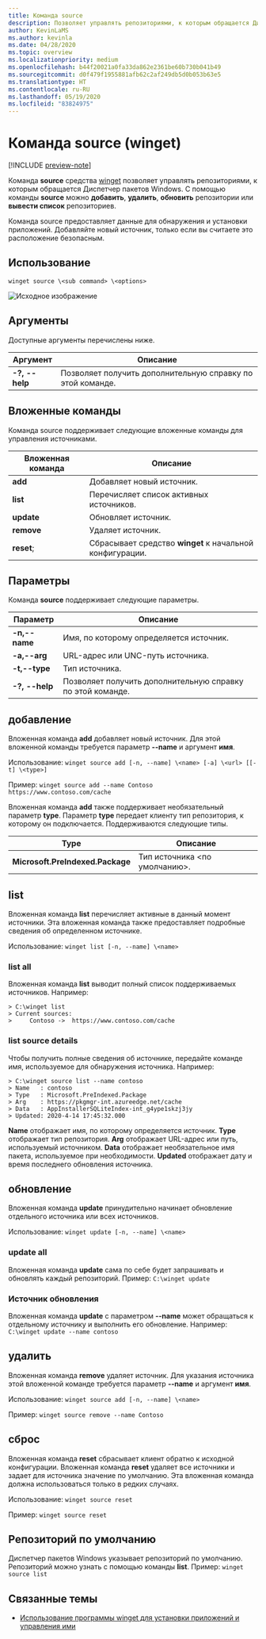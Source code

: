 ```yaml
---
title: Команда source
description: Позволяет управлять репозиториями, к которым обращается Диспетчер пакетов Windows.
author: KevinLaMS
ms.author: kevinla
ms.date: 04/28/2020
ms.topic: overview
ms.localizationpriority: medium
ms.openlocfilehash: b44f20021a0fa33da862e2361be60b730b041b49
ms.sourcegitcommit: d0f479f1955881afb62c2af249db5d0b053b63e5
ms.translationtype: HT
ms.contentlocale: ru-RU
ms.lasthandoff: 05/19/2020
ms.locfileid: "83824975"
---
```

# <a name="source-command-winget"></a>Команда source (winget)

[!INCLUDE [preview-note](../../includes/package-manager-preview.md)]

Команда **source** средства [winget](index.md) позволяет управлять репозиториями, к которым обращается Диспетчер пакетов Windows. С помощью команды **source** можно **добавить**, **удалить**, **обновить** репозитории или **вывести список** репозиториев.

Команда source предоставляет данные для обнаружения и установки приложений. Добавляйте новый источник, только если вы считаете это расположение безопасным.

## <a name="usage"></a>Использование

`winget source \<sub command> \<options>`

![Исходное изображение](images\source.png)

## <a name="arguments"></a>Аргументы

Доступные аргументы перечислены ниже.

| Аргумент  | Описание |
|--------------|-------------|
| **-?, --help** |  Позволяет получить дополнительную справку по этой команде. |

## <a name="sub-commands"></a>Вложенные команды

Команда source поддерживает следующие вложенные команды для управления источниками.

| Вложенная команда  | Описание |
|--------------|-------------|
|  **add** |  Добавляет новый источник. |
|  **list** | Перечисляет список активных источников. |
|  **update** | Обновляет источник. |
|  **remove** | Удаляет источник. |
|  **reset**; | Сбрасывает средство **winget** к начальной конфигурации.  |

## <a name="options"></a>Параметры

Команда **source** поддерживает следующие параметры.

| Параметр  | Описание |
|--------------|-------------|
|  **-n,--name** | Имя, по которому определяется источник. |
|  **-a,--arg** | URL-адрес или UNC-путь источника. |
|  **-t,--type** | Тип источника. |
| **-?, --help** |  Позволяет получить дополнительную справку по этой команде. |

## <a name="add"></a>добавление

Вложенная команда **add** добавляет новый источник. Для этой вложенной команды требуется параметр **--name** и аргумент **имя**.

Использование: `winget source add [-n, --name] \<name> [-a] \<url> [[-t] \<type>]`

Пример: `winget source add --name Contoso  https://www.contoso.com/cache`

Вложенная команда **add** также поддерживает необязательный параметр **type**. Параметр **type** передает клиенту тип репозитория, к которому он подключается. Поддерживаются следующие типы.

| Type  | Описание |
|--------------|-------------|
| **Microsoft.PreIndexed.Package** | Тип источника \<по умолчанию>. |

## <a name="list"></a>list

Вложенная команда **list** перечисляет активные в данный момент источники. Эта вложенная команда также предоставляет подробные сведения об определенном источнике.

Использование: `winget list [-n, --name] \<name>`

### <a name="list-all"></a>list all

Вложенная команда **list** выводит полный список поддерживаемых источников. Например:

```CMD
> C:\winget list
> Current sources:
>     Contoso ->  https://www.contoso.com/cache
```

### <a name="list-source-details"></a>list source details

Чтобы получить полные сведения об источнике, передайте команде имя, используемое для обнаружения источника. Например:

```CMD
> C:\winget source list --name contoso  
> Name   : contoso  
> Type   : Microsoft.PreIndexed.Package  
> Arg    : https://pkgmgr-int.azureedge.net/cache  
> Data   : AppInstallerSQLiteIndex-int_g4ype1skzj3jy  
> Updated: 2020-4-14 17:45:32.000
```

**Name** отображает имя, по которому определяется источник.
**Type** отображает тип репозитория.
**Arg** отображает URL-адрес или путь, используемый источником.
**Data** отображает необязательное имя пакета, используемое при необходимости.
**Updated** отображает дату и время последнего обновления источника.

## <a name="update"></a>обновление

Вложенная команда **update** принудительно начинает обновление отдельного источника или всех источников.

Использование: `winget update [-n, --name] \<name>`

### <a name="update-all"></a>update all

Вложенная команда **update** сама по себе будет запрашивать и обновлять каждый репозиторий. Пример: `C:\winget update`

### <a name="update-source"></a>Источник обновления

Вложенная команда **update** с параметром **--name** может обращаться к отдельному источнику и выполнить его обновление. Например: `C:\winget update --name contoso`

## <a name="remove"></a>удалить

Вложенная команда **remove** удаляет источник. Для указания источника этой вложенной команде требуется параметр **--name** и аргумент **имя**.

Использование: `winget source add [-n, --name] \<name>`

Пример: `winget source remove --name Contoso`

## <a name="reset"></a>сброс

Вложенная команда **reset** сбрасывает клиент обратно к исходной конфигурации. Вложенная команда **reset** удаляет все источники и задает для источника значение по умолчанию. Эта вложенная команда должна использоваться только в редких случаях.

Использование: `winget source reset`

Пример: `winget source reset`

## <a name="default-repository"></a>Репозиторий по умолчанию

Диспетчер пакетов Windows указывает репозиторий по умолчанию. Репозиторий можно узнать с помощью команды **list**. Пример: `winget source list`

## <a name="related-topics"></a>Связанные темы

* [Использование программы winget для установки приложений и управления ими](index.md)
